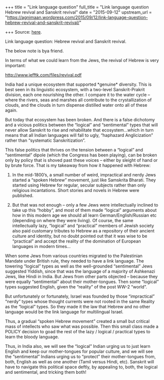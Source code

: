 +++
title = "Link language question"
full_title = "Link language question Hebrew revival and Sanskrit revival"
date = "2015-09-12"
upstream_url = "https://agnimaan.wordpress.com/2015/09/12/link-language-question-hebrew-revival-and-sanskrit-revival/"

+++
Source: [here](https://agnimaan.wordpress.com/2015/09/12/link-language-question-hebrew-revival-and-sanskrit-revival/).

Link language question: Hebrew revival and Sanskrit revival.

The below note is bya friend.

In terms of what we could learn from the Jews, the revival of Hebrew is
very important:

<http://www.jefftk.com/files/revival.pdf>

India had a unique ecosystem that supported \*genuine\* diversity. This
is best seen in its linguistic ecosystem, with a two-level
Sanskrit-Prakrit division, each one nourishing the other. I compare it
to the water cycle – where the rivers, seas and marshes all contribute
to the crystallization of clouds, and the clouds in turn dispense
distilled water onto all of these again.

But today that ecosystem has been broken. And there is a false dichotomy
and a vicious politics between the “logical” and “sentimental” types
that will never allow Sanskrit to rise and rehabilitate that
ecosystem…which in turn means that all Indian languages will fall to
ugly, “haphazard Anglicization” rather than “systematic
Sanskritization”.

This false politics that thrives on the tension between a “logical” and
“sentimental” dipole (which the Congress has been playing), can be
broken only by policy that is shoved past these voices – either by
sleight of hand or by brute force. That is my takeaway from how it
happened with Hebrew:

1. In the mid-1800’s, a small number of weird, impractical and nerdy
Jews started a “spoken Hebrew” movement, just like Samskrita Bharati.
They started using Hebrew for regular, secular subjects rather than only
religious incantations. Short stories and novels in Hebrew were
published.

2. But that was not enough – only a few Jews were intellectually
inclined to take up this “hobby”, and most of them made “logical”
arguments about how in this modern age we should all learn
German/English/Russian etc (depending on where they were living). Of
course, the same intellectually lazy, “logical” and “practical” members
of Jewish society also paid customary tributes to Hebrew as a repository
of their ancient culture and identity, but no doubt pointed out that it
was wise to be “practical” and accept the reality of the domination of
European languages in modern times…

When some Jews from various countries migrated to the Palestinian
Mandate under British rule, they needed to have a link language. The
towering “logical” types as well as the well-grounded “sentimental” Jews
suggested Yiddish, since that was the language of a majority of
Ashkenazi Jews, like Hindi in India. But Jews from other parts objected
– because they were equally “sentimental” about their mother-tongues.
Then some “logical” types suggested English, given the “reality” of the
post WW-2 “world”.

But unfortunately or fortunately, Israel was founded by those
“impractical” “nerdy” types whose thought currents were not rooted in
the same Reality as the “logical” types. So they made it the law that
Hebrew and no other language would be the link language for multilingual
Israel.

Thus, a gradual “spoken Hebrew movement” created a small but critical
mass of intellects who saw what was possible. Then this small class made
a POLICY decision to goad the rest of the lazy / logical / practical
types to learn the bloody language.

Thus, in India also, we will see the “logical” Indian urging us to just
learn English and keep our mother-tongues for popular culture, and we
will see the “sentimental” Indians urging us to “protect” their
mother-tongues from, both, English as well as one another (Tamil versus
Hindi, etc). Sanskrit will have to navigate this political space deftly,
by appealing to, both, the logical and sentimental, and tricking them
both!

